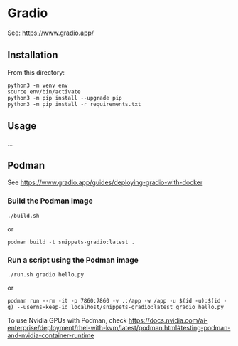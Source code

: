 # Gradio

See: https://www.gradio.app/


## Installation

From this directory:

```
python3 -m venv env
source env/bin/activate
python3 -m pip install --upgrade pip
python3 -m pip install -r requirements.txt
```

## Usage

...

## Podman

See https://www.gradio.app/guides/deploying-gradio-with-docker

### Build the Podman image

```
./build.sh
```

or

```
podman build -t snippets-gradio:latest .
```

### Run a script using the Podman image

```
./run.sh gradio hello.py
```

or 

```
podman run --rm -it -p 7860:7860 -v .:/app -w /app -u $(id -u):$(id -g) --userns=keep-id localhost/snippets-gradio:latest gradio hello.py
```

To use Nvidia GPUs with Podman, check https://docs.nvidia.com/ai-enterprise/deployment/rhel-with-kvm/latest/podman.html#testing-podman-and-nvidia-container-runtime

